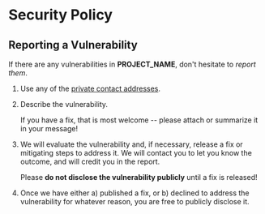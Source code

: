 # Security Policy

## Reporting a Vulnerability

If there are any vulnerabilities in **PROJECT_NAME**, don't hesitate to _report them_.

1. Use any of the [private contact addresses](https://github.com/immanent-tech/slog-elasticsearch#support).
2. Describe the vulnerability.

   If you have a fix, that is most welcome -- please attach or summarize it in your message!

3. We will evaluate the vulnerability and, if necessary, release a fix or mitigating steps to address it. We will contact you to let you know the outcome, and will credit you in the report.

   Please **do not disclose the vulnerability publicly** until a fix is released!

4. Once we have either a) published a fix, or b) declined to address the vulnerability for whatever reason, you are free to publicly disclose it.
